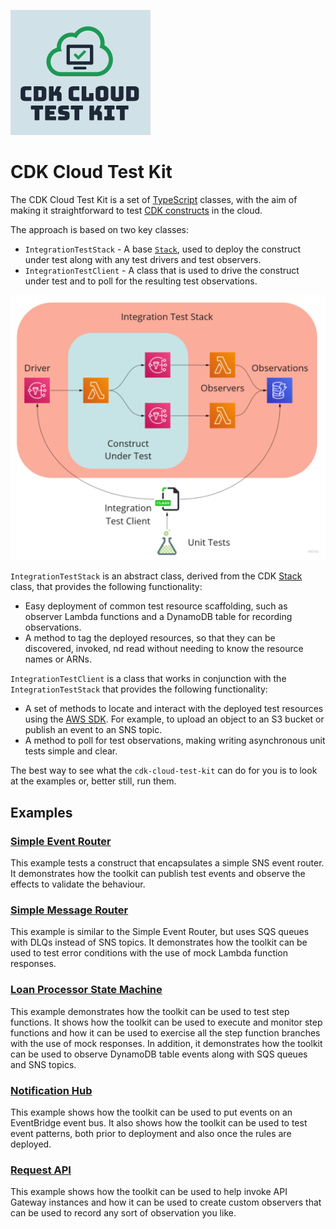 ![CDK Cloud Test Kit logo](https://github.com/andybalham/cdk-cloud-test-kit/blob/main/images/cdk-cloud-test-kit-logo.png?raw=true)

# CDK Cloud Test Kit

The CDK Cloud Test Kit is a set of [TypeScript](https://www.typescriptlang.org/) classes, with the aim of making it straightforward to test [CDK constructs](https://docs.aws.amazon.com/cdk/v2/guide/constructs.html) in the cloud.

The approach is based on two key classes:

- `IntegrationTestStack` - A base [`Stack`](https://docs.aws.amazon.com/cdk/latest/guide/stacks.html), used to deploy the construct under test along with any test drivers and test observers.
- `IntegrationTestClient` - A class that is used to drive the construct under test and to poll for the resulting test observations.

![Overview of package classes](https://github.com/andybalham/cdk-cloud-test-kit/blob/main/images/cdk-cloud-test-kit-overview.png?raw=true)

`IntegrationTestStack` is an abstract class, derived from the CDK [Stack](https://docs.aws.amazon.com/cdk/latest/guide/stacks.html) class, that provides the following functionality:

- Easy deployment of common test resource scaffolding, such as observer Lambda functions and a DynamoDB table for recording observations.
- A method to tag the deployed resources, so that they can be discovered, invoked, nd read without needing to know the resource names or ARNs.

`IntegrationTestClient` is a class that works in conjunction with the `IntegrationTestStack` that provides the following functionality:

- A set of methods to locate and interact with the deployed test resources using the [AWS SDK](https://aws.amazon.com/sdk-for-javascript/). For example, to upload an object to an S3 bucket or publish an event to an SNS topic.
- A method to poll for test observations, making writing asynchronous unit tests simple and clear.

The best way to see what the `cdk-cloud-test-kit` can do for you is to look at the examples or, better still, run them.

## Examples

### [Simple Event Router](https://github.com/andybalham/cdk-cloud-test-kit/blob/main/examples/simple-event-router)

This example tests a construct that encapsulates a simple SNS event router. It demonstrates how the toolkit can publish test events and observe the effects to validate the behaviour.

### [Simple Message Router](https://github.com/andybalham/cdk-cloud-test-kit/blob/main/examples/simple-message-router)

This example is similar to the Simple Event Router, but uses SQS queues with DLQs instead of SNS topics. It demonstrates how the toolkit can be used to test error conditions with the use of mock Lambda function responses.

### [Loan Processor State Machine](https://github.com/andybalham/cdk-cloud-test-kit/blob/main/examples/loan-processor-state-machine)

This example demonstrates how the toolkit can be used to test step functions. It shows how the toolkit can be used to execute and monitor step functions and how it can be used to exercise all the step function branches with the use of mock responses. In addition, it demonstrates how the toolkit can be used to observe DynamoDB table events along with SQS queues and SNS topics.

### [Notification Hub](https://github.com/andybalham/cdk-cloud-test-kit/blob/main/examples/notification-hub)

This example shows how the toolkit can be used to put events on an EventBridge event bus. It also shows how the toolkit can be used to test event patterns, both prior to deployment and also once the rules are deployed.

### [Request API](https://github.com/andybalham/cdk-cloud-test-kit/blob/main/examples/request-api)

This example shows how the toolkit can be used to help invoke API Gateway instances and how it can be used to create custom observers that can be used to record any sort of observation you like.
